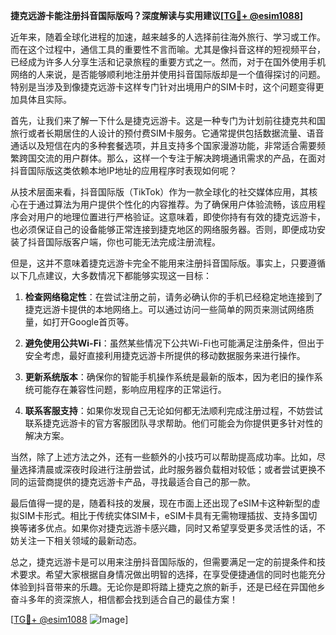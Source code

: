 **捷克远游卡能注册抖音国际版吗？深度解读与实用建议[[TG💪+ @esim1088](https://t.me/s/esim1088)]**

近年来，随着全球化进程的加速，越来越多的人选择前往海外旅行、学习或工作。而在这个过程中，通信工具的重要性不言而喻。尤其是像抖音这样的短视频平台，已经成为许多人分享生活和记录旅程的重要方式之一。然而，对于在国外使用手机网络的人来说，是否能够顺利地注册并使用抖音国际版却是一个值得探讨的问题。特别是当涉及到像捷克远游卡这样专门针对出境用户的SIM卡时，这个问题变得更加具体且实际。

首先，让我们来了解一下什么是捷克远游卡。这是一种专门为计划前往捷克共和国旅行或者长期居住的人设计的预付费SIM卡服务。它通常提供包括数据流量、语音通话以及短信在内的多种套餐选项，并且支持多个国家漫游功能，非常适合需要频繁跨国交流的用户群体。那么，这样一个专注于解决跨境通讯需求的产品，在面对抖音国际版这类依赖本地IP地址的应用程序时表现如何呢？

从技术层面来看，抖音国际版（TikTok）作为一款全球化的社交媒体应用，其核心在于通过算法为用户提供个性化的内容推荐。为了确保用户体验流畅，该应用程序会对用户的地理位置进行严格验证。这意味着，即使你持有有效的捷克远游卡，也必须保证自己的设备能够正常连接到捷克地区的网络服务器。否则，即便成功安装了抖音国际版客户端，你也可能无法完成注册流程。

但是，这并不意味着捷克远游卡完全不能用来注册抖音国际版。事实上，只要遵循以下几点建议，大多数情况下都能够实现这一目标：

1. **检查网络稳定性**：在尝试注册之前，请务必确认你的手机已经稳定地连接到了捷克远游卡提供的本地网络上。可以通过访问一些简单的网页来测试网络质量，如打开Google首页等。

2. **避免使用公共Wi-Fi**：虽然某些情况下公共Wi-Fi也可能满足注册条件，但出于安全考虑，最好直接利用捷克远游卡所提供的移动数据服务来进行操作。

3. **更新系统版本**：确保你的智能手机操作系统是最新的版本，因为老旧的操作系统可能存在兼容性问题，影响应用程序的正常运行。

4. **联系客服支持**：如果你发现自己无论如何都无法顺利完成注册过程，不妨尝试联系捷克远游卡的官方客服团队寻求帮助。他们可能会为你提供更多针对性的解决方案。

当然，除了上述方法之外，还有一些额外的小技巧可以帮助提高成功率。比如，尽量选择清晨或深夜时段进行注册尝试，此时服务器负载相对较低；或者尝试更换不同的运营商提供的捷克远游卡产品，寻找最适合自己的那一款。

最后值得一提的是，随着科技的发展，现在市面上还出现了eSIM卡这种新型的虚拟SIM卡形式。相比于传统实体SIM卡，eSIM卡具有无需物理插拔、支持多国切换等诸多优点。如果你对捷克远游卡感兴趣，同时又希望享受更多灵活性的话，不妨关注一下相关领域的最新动态。

总之，捷克远游卡是可以用来注册抖音国际版的，但需要满足一定的前提条件和技术要求。希望大家根据自身情况做出明智的选择，在享受便捷通信的同时也能充分体验到抖音带来的乐趣。无论你是即将踏上捷克之旅的新手，还是已经在异国他乡奋斗多年的资深旅人，相信都会找到适合自己的最佳方案！

[[TG💪+ @esim1088](https://t.me/s/esim1088) ![Image](https://i.postimg.cc/4NQfJmqS/Snipaste-2025-05-13-00-14-12.png)]